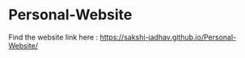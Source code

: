 # Personal-Website

Find the website link here : 
https://sakshi-jadhav.github.io/Personal-Website/
